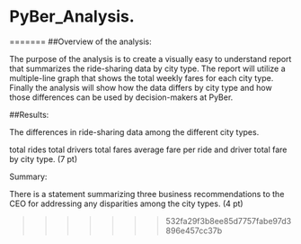 # PyBer_Analysis.
=======
##Overview of the analysis:

The purpose of the analysis is to create a visually easy to understand report that summarizes the ride-sharing data by city type. 
The report will utilize a multiple-line graph that shows the total weekly fares for each city type. 
Finally the analysis will show how the data differs by city type and how those differences can be used by decision-makers at PyBer.

##Results:

The differences in ride-sharing data among the different city types. 

total rides
total drivers
total fares
average fare per ride and driver
total fare by city type. (7 pt)

Summary:

There is a statement summarizing three business recommendations to the CEO for addressing any disparities among the city types. (4 pt)
>>>>>>> 532fa29f3b8ee85d7757fabe97d3896e457cc37b
